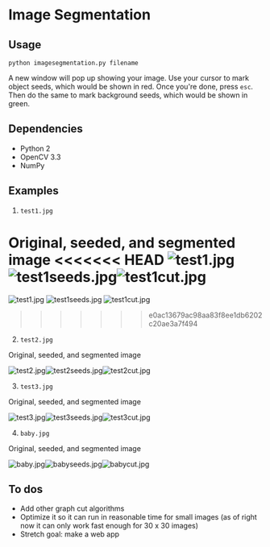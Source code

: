 # Image Segmentation

## Usage
``` 
python imagesegmentation.py filename
```

A new window will pop up showing your image. Use your cursor to mark object seeds, which would be shown in red. Once you're done, press `esc`. Then do the same to mark background seeds, which would be shown in green.

## Dependencies

- Python 2
- OpenCV 3.3
- NumPy

## Examples

1. `test1.jpg` 

Original, seeded, and segmented image
<<<<<<< HEAD
![test1.jpg](test1.jpg) ![test1seeds.jpg](test1seeds.jpg)![test1cut.jpg](test1cut.jpg)
=======

![test1.jpg](examples/test1.jpg) ![test1seeds.jpg](examples/test1seeds.jpg) ![test1cut.jpg](examples/test1cut.jpg)
>>>>>>> e0ac13679ac98aa83f8ee1db6202c20ae3a7f494

2. `test2.jpg`

Original, seeded, and segmented image

![test2.jpg](examples/test2.jpg)![test2seeds.jpg](examples/test2seeds.jpg)![test2cut.jpg](examples/test2cut.jpg)

3. `test3.jpg`

Original, seeded, and segmented image

![test3.jpg](examples/test3.jpg)![test3seeds.jpg](examples/test3seeds.jpg)![test3cut.jpg](examples/test3cut.jpg)


4. `baby.jpg`

Original, seeded, and segmented image

![baby.jpg](examples/baby.jpg)![babyseeds.jpg](examples/babyseeds.jpg)![babycut.jpg](examples/babycut.jpg)

## To dos

- Add other graph cut algorithms
- Optimize it so it can run in reasonable time for small images (as of right now it can only work fast enough for 30 x 30 images)
- Stretch goal: make a web app


